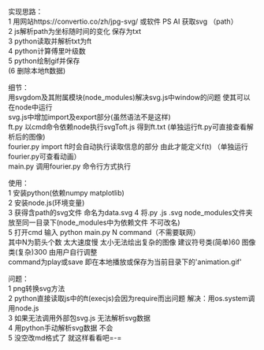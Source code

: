 实现思路：  
1 用网站https://convertio.co/zh/jpg-svg/ 或软件 PS AI 获取svg （path）   
2 js解析path为坐标随时间的变化 保存为txt    
3 python读取并解析txt为ft   
4 python计算傅里叶级数  
5 python绘制gif并保存  
(6 删除本地ft数据)   
 

细节：  
用svgdom及其附属模块(node_modules)解决svg.js中window的问题 使其可以在node中运行      
svg.js中增加import及export部分(虽然语法不是这样)    
ft.py 以cmd命令依赖node执行svgToft.js 得到ft.txt (单独运行ft.py可直接查看解析后的图像)  
fourier.py import ft时会自动执行读取信息的部分 由此才能定义f(t) （单独运行fourier.py可查看动画）    
main.py 调用fourier.py 命令行方式执行    

使用：  
1 安装python(依赖numpy matplotlib)  
2 安装node.js(环境变量)  
3 获得含path的svg文件 命名为data.svg 
4 将.py .js .svg node_modules文件夹 放至同一目录下(node_modules中为依赖文件 不可改名)      
5 打开cmd 输入 python main.py N command（不需要联网）  
其中N为箭头个数 太大速度慢 太小无法绘出复杂的图像 建议符号类(简单)60 图像类(复杂)300 由用户自行调整    
command为play或save 即在本地播放或保存为当前目录下的'animation.gif'        

问题：  
1 png转换svg方法    
2 python直接读取js中的ft(execjs)会因为require而出问题       解决：用os.system调用node.js    
3 如果无法调用外部包svg.js 无法解析svg数据      
4 用python手动解析svg数据  不会      
5 没空改md格式了 就这样看看吧=-=  